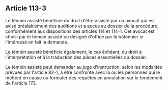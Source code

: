 Article 113-3
----
Le témoin assisté bénéficie du droit d'être assisté par un avocat qui est avisé
préalablement des auditions et a accès au dossier de la procédure, conformément
aux dispositions des articles 114 et 114-1. Cet avocat est choisi par le témoin
assisté ou désigné d'office par le bâtonnier si l'intéressé en fait la demande.

Le témoin assisté bénéficie également, le cas échéant, du droit à
l'interprétation et à la traduction des pièces essentielles du dossier.

Le témoin assisté peut demander au juge d'instruction, selon les modalités
prévues par l'article 82-1, à être confronté avec la ou les personnes qui le
mettent en cause ou formuler des requêtes en annulation sur le fondement de
l'article 173.
